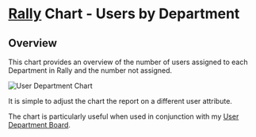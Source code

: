 [Rally](www.rallydev.com) Chart - Users by Department
=========================

## Overview

This chart provides an overview of the number of users assigned to each Department in Rally and the number not assigned.

![User Department Chart](https://raw.github.com/deadflycake/UserDeptChart/master/UserDeptChartExample.png)

It is simple to adjust the chart the report on a different user attribute.

The chart is particularly useful when used in conjunction with my [User Department Board](https://github.com/deadflycake/UserCards).